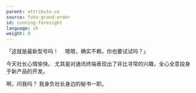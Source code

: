 ```yaml
---
parent: attribute.ce
source: fate-grand-order
id: cunning-foresight
language: zh
weight: 0
---
```


「这就是最新型号吗！
　嗯嗯，确实不赖。你也要试试吗？」

今天社长心情愉快。
尤其是对通讯终端表现出了非比寻常的兴趣，全心全意投身于新产品的开发。

啊，问我吗？
我身负社长身边的秘书一职。
